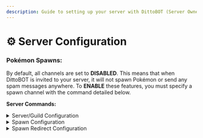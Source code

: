 ```yaml
---
description: Guide to setting up your server with DittoBOT (Server Owners/Admins)
---
```


# ⚙ Server Configuration

### Pokémon Spawns:

By default, all channels are set to **DISABLED**. This means that when DittoBOT is invited to your server, it will not spawn Pokémon or send any spam messages anywhere. To **ENABLE** these features, you must specify a spawn channel with the command detailed below.

&#x20;**Server Commands:**

<details>

<summary>Server/Guild Configuration</summary>

* `/settings server auto_delete`\
  \- Toggle ON/OFF auto-deletion of the spawn image when a Pokémon is caught. (default OFF)
* `/settings server auto_pin`\
  \- Toggle ON/OFF automatic pinning of rare spawns. (default OFF)
* `/settings server silenceserver`\
  \- Toggle level up messages ON/OFF for the entire guild. (manage\_messages)

</details>

<details>

<summary>Spawn Configuration</summary>

1. `/settings spawns enable`\
   \- Enable spawns in a channel
2. `/settings spawns enable_all`\
   \- Enable spawns in all channels (over-rides disabled channels)
3. `/settings spawns disable`\
   \- Disable spawns for a channel
4. `/settings spawns disable_all`\
   \- Disable spawns in all channels (over-rides enabled channels)
5. `/settings spawns small`\
   \- Toggle ON/OFF small spawn messages (default OFF)
6. `/settings spawns reset`\
   \- Reset all spawn channels and redirects, to default settings
7. `/settings spawns config`\
   \- Show current server channel configuration&#x20;



</details>

<details>

<summary>Spawn Redirect Configuration</summary>

/`settings redirect add`\
`-`Set a channel as a spawn redirection

`/settings redirect remove`\
\- Remove a channel as a spawn redirection

</details>





